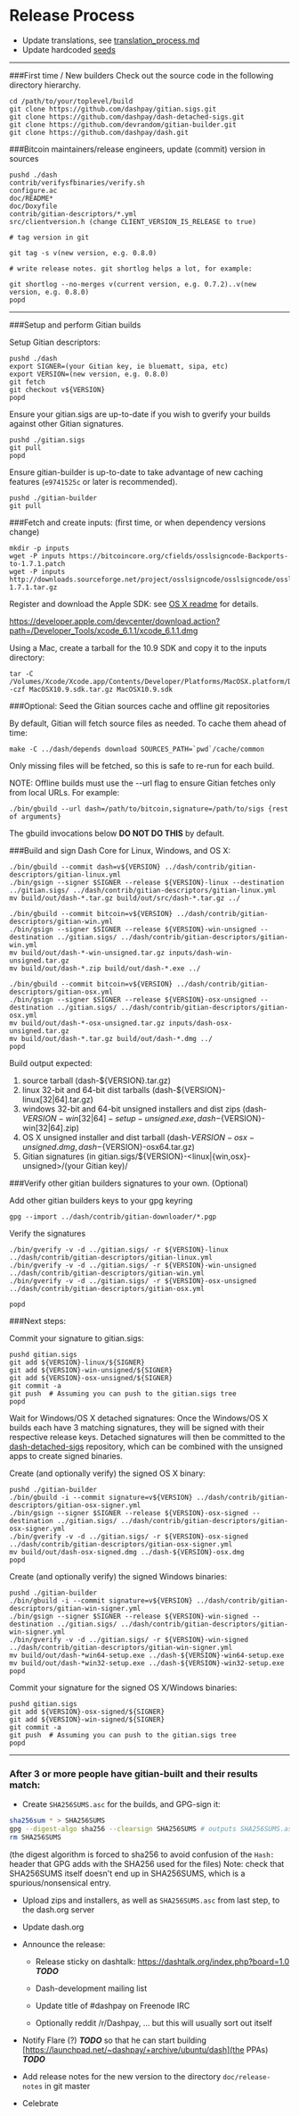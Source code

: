 Release Process
====================

* Update translations, see [translation_process.md](https://github.com/dashpay/dash/blob/master/doc/translation_process.md#syncing-with-transifex)
* Update hardcoded [seeds](/contrib/seeds)

* * *

###First time / New builders
Check out the source code in the following directory hierarchy.

	cd /path/to/your/toplevel/build
	git clone https://github.com/dashpay/gitian.sigs.git
	git clone https://github.com/dashpay/dash-detached-sigs.git
	git clone https://github.com/devrandom/gitian-builder.git
	git clone https://github.com/dashpay/dash.git

###Bitcoin maintainers/release engineers, update (commit) version in sources

	pushd ./dash
	contrib/verifysfbinaries/verify.sh
	configure.ac
	doc/README*
	doc/Doxyfile
	contrib/gitian-descriptors/*.yml
	src/clientversion.h (change CLIENT_VERSION_IS_RELEASE to true)

	# tag version in git

	git tag -s v(new version, e.g. 0.8.0)

	# write release notes. git shortlog helps a lot, for example:

	git shortlog --no-merges v(current version, e.g. 0.7.2)..v(new version, e.g. 0.8.0)
	popd

* * *

###Setup and perform Gitian builds

 Setup Gitian descriptors:

	pushd ./dash
	export SIGNER=(your Gitian key, ie bluematt, sipa, etc)
	export VERSION=(new version, e.g. 0.8.0)
	git fetch
	git checkout v${VERSION}
	popd

  Ensure your gitian.sigs are up-to-date if you wish to gverify your builds against other Gitian signatures.

	pushd ./gitian.sigs
	git pull
	popd

  Ensure gitian-builder is up-to-date to take advantage of new caching features (`e9741525c` or later is recommended).

	pushd ./gitian-builder
	git pull

###Fetch and create inputs: (first time, or when dependency versions change)

	mkdir -p inputs
	wget -P inputs https://bitcoincore.org/cfields/osslsigncode-Backports-to-1.7.1.patch
	wget -P inputs http://downloads.sourceforge.net/project/osslsigncode/osslsigncode/osslsigncode-1.7.1.tar.gz

 Register and download the Apple SDK: see [OS X readme](README_osx.txt) for details.

 https://developer.apple.com/devcenter/download.action?path=/Developer_Tools/xcode_6.1.1/xcode_6.1.1.dmg

 Using a Mac, create a tarball for the 10.9 SDK and copy it to the inputs directory:

	tar -C /Volumes/Xcode/Xcode.app/Contents/Developer/Platforms/MacOSX.platform/Developer/SDKs/ -czf MacOSX10.9.sdk.tar.gz MacOSX10.9.sdk

###Optional: Seed the Gitian sources cache and offline git repositories

By default, Gitian will fetch source files as needed. To cache them ahead of time:

	make -C ../dash/depends download SOURCES_PATH=`pwd`/cache/common

Only missing files will be fetched, so this is safe to re-run for each build.

NOTE: Offline builds must use the --url flag to ensure Gitian fetches only from local URLs. For example:
```
./bin/gbuild --url dash=/path/to/bitcoin,signature=/path/to/sigs {rest of arguments}
```
The gbuild invocations below <b>DO NOT DO THIS</b> by default.

###Build and sign Dash Core for Linux, Windows, and OS X:

	./bin/gbuild --commit dash=v${VERSION} ../dash/contrib/gitian-descriptors/gitian-linux.yml
	./bin/gsign --signer $SIGNER --release ${VERSION}-linux --destination ../gitian.sigs/ ../dash/contrib/gitian-descriptors/gitian-linux.yml
	mv build/out/dash-*.tar.gz build/out/src/dash-*.tar.gz ../

	./bin/gbuild --commit bitcoin=v${VERSION} ../dash/contrib/gitian-descriptors/gitian-win.yml
	./bin/gsign --signer $SIGNER --release ${VERSION}-win-unsigned --destination ../gitian.sigs/ ../dash/contrib/gitian-descriptors/gitian-win.yml
	mv build/out/dash-*-win-unsigned.tar.gz inputs/dash-win-unsigned.tar.gz
	mv build/out/dash-*.zip build/out/dash-*.exe ../

	./bin/gbuild --commit bitcoin=v${VERSION} ../dash/contrib/gitian-descriptors/gitian-osx.yml
	./bin/gsign --signer $SIGNER --release ${VERSION}-osx-unsigned --destination ../gitian.sigs/ ../dash/contrib/gitian-descriptors/gitian-osx.yml
	mv build/out/dash-*-osx-unsigned.tar.gz inputs/dash-osx-unsigned.tar.gz
	mv build/out/dash-*.tar.gz build/out/dash-*.dmg ../
	popd

  Build output expected:

  1. source tarball (dash-${VERSION}.tar.gz)
  2. linux 32-bit and 64-bit dist tarballs (dash-${VERSION}-linux[32|64].tar.gz)
  3. windows 32-bit and 64-bit unsigned installers and dist zips (dash-${VERSION}-win[32|64]-setup-unsigned.exe, dash-${VERSION}-win[32|64].zip)
  4. OS X unsigned installer and dist tarball (dash-${VERSION}-osx-unsigned.dmg, dash-${VERSION}-osx64.tar.gz)
  5. Gitian signatures (in gitian.sigs/${VERSION}-<linux|{win,osx}-unsigned>/(your Gitian key)/

###Verify other gitian builders signatures to your own. (Optional)

  Add other gitian builders keys to your gpg keyring

	gpg --import ../dash/contrib/gitian-downloader/*.pgp

  Verify the signatures

	./bin/gverify -v -d ../gitian.sigs/ -r ${VERSION}-linux ../dash/contrib/gitian-descriptors/gitian-linux.yml
	./bin/gverify -v -d ../gitian.sigs/ -r ${VERSION}-win-unsigned ../dash/contrib/gitian-descriptors/gitian-win.yml
	./bin/gverify -v -d ../gitian.sigs/ -r ${VERSION}-osx-unsigned ../dash/contrib/gitian-descriptors/gitian-osx.yml

	popd

###Next steps:

Commit your signature to gitian.sigs:

	pushd gitian.sigs
	git add ${VERSION}-linux/${SIGNER}
	git add ${VERSION}-win-unsigned/${SIGNER}
	git add ${VERSION}-osx-unsigned/${SIGNER}
	git commit -a
	git push  # Assuming you can push to the gitian.sigs tree
	popd

  Wait for Windows/OS X detached signatures:
	Once the Windows/OS X builds each have 3 matching signatures, they will be signed with their respective release keys.
	Detached signatures will then be committed to the [dash-detached-sigs](https://github.com/dashpay/dash-detached-sigs) repository, which can be combined with the unsigned apps to create signed binaries.

  Create (and optionally verify) the signed OS X binary:

	pushd ./gitian-builder
	./bin/gbuild -i --commit signature=v${VERSION} ../dash/contrib/gitian-descriptors/gitian-osx-signer.yml
	./bin/gsign --signer $SIGNER --release ${VERSION}-osx-signed --destination ../gitian.sigs/ ../dash/contrib/gitian-descriptors/gitian-osx-signer.yml
	./bin/gverify -v -d ../gitian.sigs/ -r ${VERSION}-osx-signed ../dash/contrib/gitian-descriptors/gitian-osx-signer.yml
	mv build/out/dash-osx-signed.dmg ../dash-${VERSION}-osx.dmg
	popd

  Create (and optionally verify) the signed Windows binaries:

	pushd ./gitian-builder
	./bin/gbuild -i --commit signature=v${VERSION} ../dash/contrib/gitian-descriptors/gitian-win-signer.yml
	./bin/gsign --signer $SIGNER --release ${VERSION}-win-signed --destination ../gitian.sigs/ ../dash/contrib/gitian-descriptors/gitian-win-signer.yml
	./bin/gverify -v -d ../gitian.sigs/ -r ${VERSION}-win-signed ../dash/contrib/gitian-descriptors/gitian-win-signer.yml
	mv build/out/dash-*win64-setup.exe ../dash-${VERSION}-win64-setup.exe
	mv build/out/dash-*win32-setup.exe ../dash-${VERSION}-win32-setup.exe
	popd

Commit your signature for the signed OS X/Windows binaries:

	pushd gitian.sigs
	git add ${VERSION}-osx-signed/${SIGNER}
	git add ${VERSION}-win-signed/${SIGNER}
	git commit -a
	git push  # Assuming you can push to the gitian.sigs tree
	popd

-------------------------------------------------------------------------

### After 3 or more people have gitian-built and their results match:

- Create `SHA256SUMS.asc` for the builds, and GPG-sign it:
```bash
sha256sum * > SHA256SUMS
gpg --digest-algo sha256 --clearsign SHA256SUMS # outputs SHA256SUMS.asc
rm SHA256SUMS
```
(the digest algorithm is forced to sha256 to avoid confusion of the `Hash:` header that GPG adds with the SHA256 used for the files)
Note: check that SHA256SUMS itself doesn't end up in SHA256SUMS, which is a spurious/nonsensical entry.

- Upload zips and installers, as well as `SHA256SUMS.asc` from last step, to the dash.org server

- Update dash.org

- Announce the release:

  - Release sticky on dashtalk: https://dashtalk.org/index.php?board=1.0 ***TODO***

  - Dash-development mailing list

  - Update title of #dashpay on Freenode IRC

  - Optionally reddit /r/Dashpay, ... but this will usually sort out itself

- Notify Flare (?) ***TODO*** so that he can start building [https://launchpad.net/~dashpay/+archive/ubuntu/dash](the PPAs) ***TODO***

- Add release notes for the new version to the directory `doc/release-notes` in git master

- Celebrate
